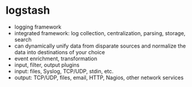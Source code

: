 # logstash

- logging framework
- integrated framework: log collection, centralization, parsing, storage, search
- can dynamically unify data from disparate sources and normalize the data into destinations of your choice
- event enrichment, transformation
- input, filter, output plugins
- input: files, Syslog, TCP/UDP, stdin, etc.
- output: TCP/UDP, files, email, HTTP, Nagios, other network services



